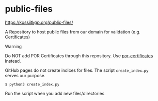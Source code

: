 # public-files

https://kossiitkgp.org/public-files/

A Repository to host public files from our domain for validation (e.g. Certificates)

> [!Warning]
> Do NOT add POR Certificates through this repository. Use [por-certificates](https://github.com/kossiitkgp/por-certificates) instead.

GitHub pages do not create indices for files. The script `create_index.py` serves our purpose.
```
$ python3 create_index.py
```

Run the script when you add new files/directories.
